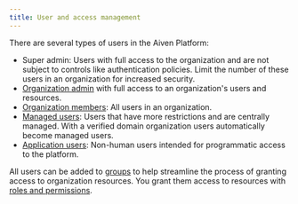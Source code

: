 ```yaml
---
title: User and access management
---
```


There are several types of users in the Aiven Platform:

- Super admin: Users with full access to the organization and are not subject to
  controls like authentication policies.
  Limit the number of these users in an organization for increased security.
- [Organization admin](/docs/platform/concepts/permissions#organization-roles-and-permissions)
   with full access to an organization's users and resources.
- [Organization members](/docs/platform/howto/manage-org-users): All users in an
  organization.
- [Managed users](/docs/platform/concepts/managed-users): Users that have more
  restrictions and are centrally managed. With a verified domain organization users
 automatically become managed users.
- [Application users](/docs/platform/concepts/application-users): Non-human users intended
  for programmatic access to the platform.

All users can be added to [groups](/docs/platform/howto/manage-groups) to help streamline
the process of granting access to organization resources. You grant them access to
resources with [roles and permissions](/docs/platform/concepts/permissions).
